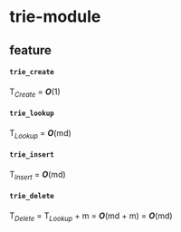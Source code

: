 # trie-module
## feature
#### `trie_create`
T<sub><i>Create</i></sub> = <b><i>O</i></b>(1)   

#### `trie_lookup`   
T<sub><i>Lookup</i></sub> = <b><i>O</i></b>(md)   

#### `trie_insert`   
T<sub><i>Insert</i></sub> = <b><i>O</i></b>(md)

#### `trie_delete`   
T<sub><i>Delete</i></sub> = T<sub><i>Lookup</i></sub> + m = <b><i>O</i></b>(md + m) = <b><i>O</i></b>(md)
